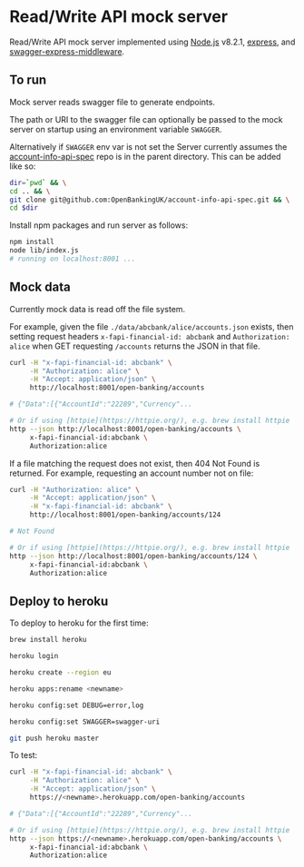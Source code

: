 # Read/Write API mock server

Read/Write API mock server implemented using
[Node.js](https://nodejs.org/) v8.2.1,
[express](https://github.com/expressjs/express), and
[swagger-express-middleware](https://github.com/BigstickCarpet/swagger-express-middleware).

## To run

Mock server reads swagger file to generate endpoints.

The path or URI to the swagger file can optionally be passed to
the mock server on startup using an environment variable `SWAGGER`.

Alternatively if `SWAGGER` env var is not set the Server currently
assumes the
[account-info-api-spec](https://github.com/OpenBankingUK/account-info-api-spec)
repo is in the parent directory. This can be added like so:

```sh
dir=`pwd` && \
cd .. && \
git clone git@github.com:OpenBankingUK/account-info-api-spec.git && \
cd $dir
```

Install npm packages and run server as follows:

```sh
npm install
node lib/index.js
# running on localhost:8001 ...
```

## Mock data

Currently mock data is read off the file system.

For example, given the file
`./data/abcbank/alice/accounts.json` exists, then setting
request headers `x-fapi-financial-id: abcbank` and `Authorization: alice` when
GET requesting `/accounts` returns the JSON in that file.

```sh
curl -H "x-fapi-financial-id: abcbank" \
     -H "Authorization: alice" \
     -H "Accept: application/json" \
     http://localhost:8001/open-banking/accounts

# {"Data":[{"AccountId":"22289","Currency"...

# Or if using [httpie](https://httpie.org/), e.g. brew install httpie
http --json http://localhost:8001/open-banking/accounts \
     x-fapi-financial-id:abcbank \
     Authorization:alice

```

If a file matching the request does not exist, then 404 Not Found is returned.
For example, requesting an account number not on file:

```sh
curl -H "Authorization: alice" \
     -H "Accept: application/json" \
     -H "x-fapi-financial-id: abcbank" \
     http://localhost:8001/open-banking/accounts/124

# Not Found

# Or if using [httpie](https://httpie.org/), e.g. brew install httpie
http --json http://localhost:8001/open-banking/accounts/124 \
     x-fapi-financial-id:abcbank \
     Authorization:alice
```

## Deploy to heroku

To deploy to heroku for the first time:

```sh
brew install heroku

heroku login

heroku create --region eu

heroku apps:rename <newname>

heroku config:set DEBUG=error,log

heroku config:set SWAGGER=swagger-uri

git push heroku master
```

To test:

```sh
curl -H "x-fapi-financial-id: abcbank" \
     -H "Authorization: alice" \
     -H "Accept: application/json" \
     https://<newname>.herokuapp.com/open-banking/accounts

# {"Data":[{"AccountId":"22289","Currency"...

# Or if using [httpie](https://httpie.org/), e.g. brew install httpie
http --json https://<newname>.herokuapp.com/open-banking/accounts \
     x-fapi-financial-id:abcbank \
     Authorization:alice

```
